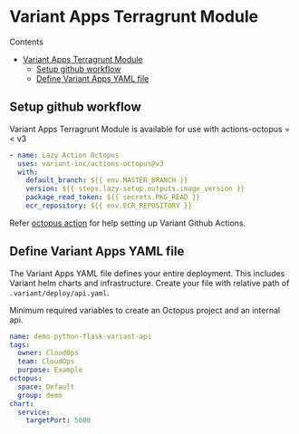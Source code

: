 # Variant Apps Terragrunt Module

Contents

- [Variant Apps Terragrunt Module](#variant-apps-terragrunt-module)
  - [Setup github workflow](#setup-github-workflow)
  - [Define Variant Apps YAML file](#define-variant-apps-yaml-file)

## Setup github workflow

Variant Apps Terragrunt Module is available for use with actions-octopus =< v3

```yaml
- name: Lazy Action Octopus
  uses: variant-inc/actions-octopus@v3
  with:
    default_branch: ${{ env.MASTER_BRANCH }}
    version: ${{ steps.lazy-setup.outputs.image_version }}
    package_read_token: ${{ secrets.PKG_READ }}
    ecr_repository: ${{ env.ECR_REPOSITORY }}
```

Refer
[octopus action](https://github.com/variant-inc/actions-octopus/blob/master/README.md)
for help setting up Variant Github Actions.

## Define Variant Apps YAML file

The Variant Apps YAML file defines your entire deployment.
This includes Variant helm charts and infrastructure.
Create your file with relative path of `.variant/deploy/api.yaml`.

Minimum required variables to create an Octopus project and an internal api.

```yaml
name: demo-python-flask-variant-api
tags:
  owner: CloudOps
  team: CloudOps
  purpose: Example
octopus:
  space: Default
  group: demo
chart:
  service:
    targetPort: 5000
```
